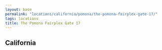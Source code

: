 ```yaml
---
layout: base
permalink: "locations/california/pomona/the-pomona-fairplex-gate-17/"
tags: locations
title: The Pomona Fairplex Gate 17
---
```

## California
